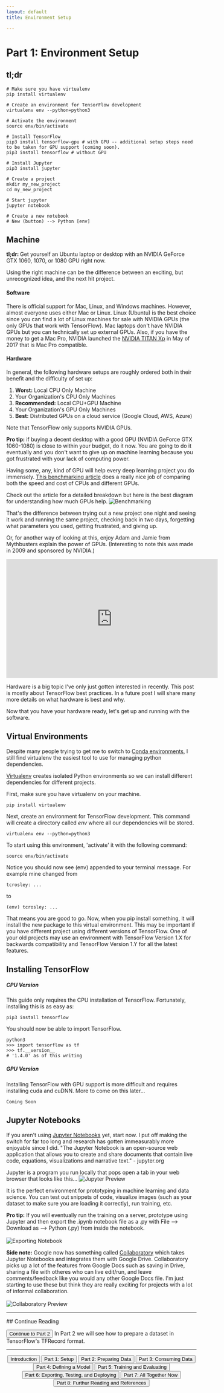 ```yaml
---
layout: default
title: Environment Setup

---
```


# Part 1: Environment Setup

## tl;dr
```
# Make sure you have virtualenv
pip install virtualenv

# Create an environment for TensorFlow development
virtualenv env --python=python3

# Activate the environment
source env/bin/activate

# Install TensorFlow
pip3 install tensorflow-gpu # with GPU -- additional setup steps need to be taken for GPU support (coming soon).
pip3 install tensorflow # without GPU

# Install Jupyter
pip3 install jupyter

# Create a project
mkdir my_new_project
cd my_new_project

# Start jupyter
jupyter notebook

# Create a new notebook
# New (button) --> Python [env]

```

## Machine

<span class='tldr'><b>tl;dr: </b>Get yourself an Ubuntu laptop or desktop with an NVIDIA GeForce GTX 1060, 1070, or 1080 GPU right now.</span>

Using the right machine can be the difference between an exciting, but unrecognized idea, and the next hit project.

#### Software
There is official support for Mac, Linux, and Windows machines.  However, almost everyone uses either Mac or Linux.  Linux (Ubuntu) is the best choice since you can find a lot of Linux machines for sale with NVIDIA GPUs (the only GPUs that work with TensorFlow).  Mac laptops don't have NVIDIA GPUs but you can technically set up external GPUs.  Also, if you have the money to get a Mac Pro, NVIDIA launched the [NVIDIA TITAN Xp](https://blogs.nvidia.com/blog/2017/04/06/titan-xp/) in May of 2017 that is Mac Pro compatible.

#### Hardware
In general, the following hardware setups are roughly ordered both in their benefit and the difficulty of set up:

1. <b>Worst:</b> Local CPU Only Machine
2. Your Organization's CPU Only Machines
3. <b>Recommended:</b> Local CPU+GPU Machine
4. Your Organization's GPU Only Machines
5. <b>Best:</b> Distributed GPUs on a cloud service (Google Cloud, AWS, Azure)

Note that TensorFlow only supports NVIDIA GPUs.

<span class='protip'><b>Pro tip:</b> if buying a decent desktop with a good GPU (NVIDIA GeForce GTX 1060-1080) is close to within your budget, do it now.  You are going to do it eventually and you don't want to give up on machine learning because you got frustrated with your lack of computing power.</span>

Having some, any, kind of GPU will help every deep learning project you do immensely.  [This benchmarking article](http://hn.premii.com/#/article/15940724) does a really nice job of comparing both the speed and cost of CPUs and different GPUs.  

Check out the article for a detailed breakdown but here is the best diagram for understanding how much GPUs help.
![Benchmarking](images/benchmarking_cnn_for_mnist.png)

That's the difference between trying out a new project one night and seeing it work and running the same project, checking back in two days, forgetting what parameters you used, getting frustrated, and giving up.

Or, for another way of looking at this, enjoy Adam and Jamie from Mythbusters explain the power of GPUs. (Interesting to note this was made in 2009 and sponsored by NVIDIA.)

<div style="text-align: center;">
	<iframe width="560" height="315" src="https://www.youtube.com/embed/-P28LKWTzrI?rel=0" frameborder="0" gesture="media" allow="encrypted-media" allowfullscreen align="center"></iframe>
</div>

Hardware is a big topic I've only just gotten interested in recently.  This post is mostly about TensorFlow best practices.  In a future post I will share many more details on what hardware is best and why.

Now that you have your hardware ready, let's get up and running with the software.

## Virtual Environments
Despite many people trying to get me to switch to [Conda environments](https://conda.io/docs/user-guide/tasks/manage-environments.html), I still find virtualenv the easiest tool to use for managing python dependencies.

[Virtualenv](https://virtualenv.pypa.io/en/stable/) creates isolated Python environments so we can install different dependencies for different projects.

First, make sure you have virtualenv on your machine.

```
pip install virtualenv
```

Next, create an environment for TensorFlow development.  This command will create a directory called <em>env</em> where all our dependencies will be stored.

```
virtualenv env --python=python3
```

To start using this environment, 'activate' it with the following command:
```
source env/bin/activate
```

Notice you should now see (env) appended to your terminal message.  For example mine changed from<br>
```
tcrosley: ...
```

to 

```
(env) tcrosley: ...
```

That means you are good to go.  Now, when you pip install something, it will install the new package to this virtual environment.  This may be important if you have different project using different versions of TensorFlow.  One of your old projects may use an environment with TensorFlow Version 1.X for backwards compatibility and TensorFlow Version 1.Y for all the latest features.

## Installing TensorFlow


##### CPU Version
This guide only requires the CPU installation of TensorFlow.  Fortunately, installing this is as easy as:
```
pip3 install tensorflow
```

You should now be able to import TensorFlow.
```
python3
>>> import tensorflow as tf
>>> tf.__version__
# '1.4.0' as of this writing
```

##### GPU Version
Installing TensorFlow with GPU support is more difficult and requires installing cuda and cuDNN.  More to come on this later...
```
Coming Soon
```

## Jupyter Notebooks
If you aren't using [Jupyter Notebooks](http://jupyter.org/) yet, start now.  I put off making the switch for far too long and research has gotten immeasurably more enjoyable since I did.  "The Jupyter Notebook is an open-source web application that allows you to create and share documents that contain live code, equations, visualizations and narrative text." - jupyter.org<br>

Jupyter is a program you run locally that pops open a tab in your web browser that looks like this...
![Jupyter Preview](images/jupyterpreview.png)

It is the perfect environment for prototyping in machine learning and data science.  You can test out snippets of code, visualize images (such as your dataset to make sure you are loading it correctly), run training, etc.

<span class="protip"><b>Pro tip:</b> If you will eventually run the training on a server, prototype using Jupyter and then export the .ipynb notebook file as a .py with File --> Download as --> Python (.py) from inside the notebook.
</span>
<br><br>
![Exporting Notebook](images/exporting_notebook.png)

<span class='sidenote'><b>Side note:</b> Google now has something called [Collaboratory](https://colab.research.google.com/) which takes Jupyter Notebooks and integrates them with Google Drive.  Collaboratory picks up a lot of the features from Google Docs such as saving in Drive, sharing a file with otheres who can live edit/run, and leave comments/feedback like you would any other Google Docs file.  I'm just starting to use these but think they are really exciting for projects with a lot of informal collaboration.</span>
<br><br>
![Collaboratory Preview](images/collaboratory.png)

<hr>
## Continue Reading

<button onclick="location.href='dataprep'" class='continue-links'>Continue to Part 2</button>
In Part 2 we will see how to prepare a dataset in TensorFlow's TFRecord format.

<hr>

<div style="text-align: center;">
	<button onclick="location.href='introduction'" class='continue-links'>Introduction</button>
	<button onclick="location.href='setup'" class='continue-links'>Part 1: Setup</button>
	<button onclick="location.href='dataprep'" class='continue-links'>Part 2: Preparing Data</button>
	<button onclick="location.href='dataload'" class='continue-links'>Part 3: Consuming Data</button>
	<button onclick="location.href='model'" class='continue-links'>Part 4: Defining a Model</button>
	<button onclick="location.href='traineval'" class='continue-links'>Part 5: Training and Evaluating</button>
	<button onclick="location.href='deploy'" class='continue-links'>Part 6: Exporting, Testing, and Deploying</button>
	<button onclick="location.href='summary'" class='continue-links'>Part 7: All Together Now</button>
	<button onclick="location.href='references'" class='continue-links'>Part 8: Furthur Reading and References</button>
</div>